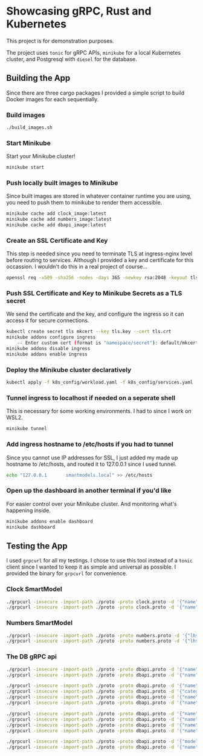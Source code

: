 # Showcasing gRPC, Rust and Kubernetes
This project is for demonstration purposes.

The project uses `tonic` for gRPC APIs, `minikube` for a local Kubernetes cluster, and Postgresql with `diesel` for the database.

## Building the App
Since there are three cargo packages I provided a simple script to build Docker images for each sequentially.
### Build images
```sh
./build_images.sh
```

### Start Minikube
Start your Minikube cluster!
```sh
minikube start
```

### Push locally built images to Minikube
Since built images are stored in whatever container runtime you are using, you need to push them to minikube to render them accessible.

```sh
minikube cache add clock_image:latest
minikube cache add numbers_image:latest
minikube cache add dbapi_image:latest
```

### Create an SSL Certificate and Key
This step is needed since you need to terminate TLS at ingress-nginx level before routing to services. Although I provided a key and certificate for this occassion. I wouldn't do this in a real project of course...

```sh
openssl req -x509 -sha256 -nodes -days 365 -newkey rsa:2048 -keyout tls.key -out tls.crt -subj "/CN=smartmodels.local/O=smartmodels.local" -addext "subjectAltName = DNS:smartmodels.local"
```

### Push SSL Certificate and Key to Minikube Secrets as a TLS secret
We send the certificate and the key, and configure the ingress so it can access it for secure connections.
```sh
kubectl create secret tls mkcert --key tls.key --cert tls.crt
minikube addons configure ingress
    -- Enter custom cert (format is "namespace/secret"): default/mkcert
minikube addons disable ingress
minikube addons enable ingress
```

### Deploy the Minikube cluster declaratively
```sh
kubectl apply -f k8s_config/workload.yaml -f k8s_config/services.yaml -f k8s_config/ingress.yaml
```

### Tunnel ingress to localhost if needed on a seperate shell
This is necessary for some working environments. I had to since I work on WSL2.
```sh
minikube tunnel
```

### Add ingress hostname to /etc/hosts if you had to tunnel
Since you cannot use IP addresses for SSL, I just added my made up hostname to /etc/hosts, and routed it to 127.0.0.1 since I used tunnel.
```sh
echo "127.0.0.1       smartmodels.local" >> /etc/hosts
```

### Open up the dashboard in another terminal if you'd like
For easier control over your Minikube cluster. And monitoring what's happening inside.
```sh
minikube addons enable dashboard
minikube dashboard
```

## Testing the App
I used `grpcurl` for all my testings. I chose to use this tool instead of a `tonic` client since I wanted to keep it as simple and universal as possible. I provided the binary for `grpcurl` for convenience.

### Clock SmartModel
```sh
./grpcurl -insecure -import-path ./proto -proto clock.proto -d '{"name": "Midge Ure"}' smartmodels.local:443 clock.Clock/SayHello
./grpcurl -insecure -import-path ./proto -proto clock.proto -d '{"name": "Robert Smith"}' smartmodels.local:443 clock.Clock/SayHelloAgain
```

### Numbers SmartModel
```sh
./grpcurl -insecure -import-path ./proto -proto numbers.proto -d '{"lhs": 5, "rhs": 25}' smartmodels.local:443 numbers.Calculate/AddNumbers
./grpcurl -insecure -import-path ./proto -proto numbers.proto -d '{"lhs": 5, "rhs": 25}' smartmodels.local:443 numbers.Calculate/MultNumbers
```

### The DB gRPC api
```sh
./grpcurl -insecure -import-path ./proto -proto dbapi.proto -d '{"name": "clock_tonic", "category": "wearable"}' smartmodels.local:443 dbapi.Database/InsertModel
./grpcurl -insecure -import-path ./proto -proto dbapi.proto -d '{"name": "numbers", "category": "wearable"}' smartmodels.local:443 dbapi.Database/InsertModel

./grpcurl -insecure -import-path ./proto -proto dbapi.proto -d '{"name": "clock_tonic"}' smartmodels.local:443 dbapi.Database/SelectModel
./grpcurl -insecure -import-path ./proto -proto dbapi.proto -d '{"category": "wearable"}' smartmodels.local:443 dbapi.Database/SelectModel
./grpcurl -insecure -import-path ./proto -proto dbapi.proto -d '{"name": "clock_tonic"}' smartmodels.local:443 dbapi.Database/SelectModel
./grpcurl -insecure -import-path ./proto -proto dbapi.proto -d '{"name": "numbers", "category": "wearable"}' smartmodels.local:443 dbapi.Database/SelectModel
```

```sh
./grpcurl -insecure -import-path ./proto -proto dbapi.proto -d '{"name": "say_hello", "category": "greeter", "model": "clock_tonic"}' smartmodels.local:443 dbapi.Database/InsertFeature
./grpcurl -insecure -import-path ./proto -proto dbapi.proto -d '{"name": "say_hello_again", "category": "greeter", "model": "clock_tonic"}' smartmodels.local:443 dbapi.Database/InsertFeature
./grpcurl -insecure -import-path ./proto -proto dbapi.proto -d '{"name": "add_numbers", "category": "calculator", "model": "numbers"}' smartmodels.local:443 dbapi.Database/InsertFeature
./grpcurl -insecure -import-path ./proto -proto dbapi.proto -d '{"name": "mult_numbers", "category": "calculator", "model": "numbers"}' smartmodels.local:443 dbapi.Database/InsertFeature

./grpcurl -insecure -import-path ./proto -proto dbapi.proto -d '{"model": "clock_tonic"}' smartmodels.local:443 dbapi.Database/SelectFeature
./grpcurl -insecure -import-path ./proto -proto dbapi.proto -d '{"name": "mult_numbers", "category": "calculator"}' smartmodels.local:443 dbapi.Database/SelectFeature
```